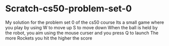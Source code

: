 # Scratch-cs50-problem-set-0
My solution for the problem set 0 of the cs50 course 
Its a small game where you play by using W to move up S to move down 
When the ball is held by the robot, you aim using the mouse curser and you press Q to launch
The more Rockets you hit the higher the score 
